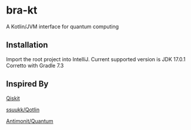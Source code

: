 # bra-kt

A Kotlin/JVM interface for quantum computing

## Installation

Import the root project into IntelliJ. Current supported version is JDK 17.0.1 Corretto with Gradle 7.3

## Inspired By

[Qiskit](https://github.com/Qiskit)

[ssuukk/Qotlin](https://github.com/ssuukk/Qotlin)

[Antimonit/Quantum](https://github.com/Antimonit/Quantum)